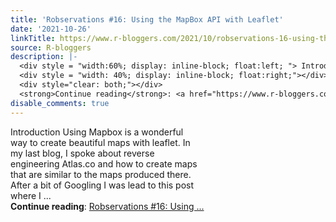 ```yaml
---
title: 'Robservations #16: Using the MapBox API with Leaflet'
date: '2021-10-26'
linkTitle: https://www.r-bloggers.com/2021/10/robservations-16-using-the-mapbox-api-with-leaflet/
source: R-bloggers
description: |-
  <div style = "width:60%; display: inline-block; float:left; "> Introduction Using Mapbox is a wonderful way to create beautiful maps with leaflet. In my last blog, I spoke about reverse engineering Atlas.co and how to create maps that are similar to the maps produced there. After a bit of Googling I was lead to this post where I ...</div>
  <div style = "width: 40%; display: inline-block; float:right;"></div>
  <div style="clear: both;"></div>
  <strong>Continue reading</strong>: <a href="https://www.r-bloggers.com/2021/10/robservations-16-using-the-mapbox-api-with-leaflet/">Robservations #16: Using ...
disable_comments: true
---
```

<div style = "width:60%; display: inline-block; float:left; "> Introduction Using Mapbox is a wonderful way to create beautiful maps with leaflet. In my last blog, I spoke about reverse engineering Atlas.co and how to create maps that are similar to the maps produced there. After a bit of Googling I was lead to this post where I ...</div>
<div style = "width: 40%; display: inline-block; float:right;"></div>
<div style="clear: both;"></div>
<strong>Continue reading</strong>: <a href="https://www.r-bloggers.com/2021/10/robservations-16-using-the-mapbox-api-with-leaflet/">Robservations #16: Using ...
